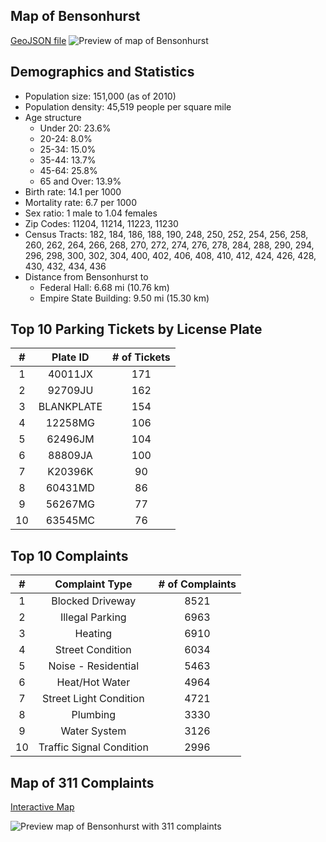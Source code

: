 ## Map of Bensonhurst
[GeoJSON file](https://github.com/jchen2186/bensonhurst/blob/master/bensonhurst.geojson)
![Preview of map of Bensonhurst](https://i.gyazo.com/f8f07976b13c44c6d21220e83fdb529f.png)

## Demographics and Statistics
* Population size: 151,000 (as of 2010)
* Population density: 45,519 people per square mile
* Age structure
    * Under 20: 23.6%
    * 20-24: 8.0%
    * 25-34: 15.0%
    * 35-44: 13.7%
    * 45-64: 25.8%
    * 65 and Over: 13.9%
* Birth rate: 14.1 per 1000
* Mortality rate: 6.7 per 1000
* Sex ratio: 1 male to 1.04 females
* Zip Codes: 11204, 11214, 11223, 11230
* Census Tracts:
    182, 184, 186, 188, 190, 248, 250, 252, 254, 256, 258,
    260, 262, 264, 266, 268, 270, 272, 274, 276, 278, 284,
    288, 290, 294, 296, 298, 300, 302, 304, 400, 402, 406,
    408, 410, 412, 424, 426, 428, 430, 432, 434, 436
* Distance from Bensonhurst to
    * Federal Hall: 6.68 mi (10.76 km)
    * Empire State Building: 9.50 mi (15.30 km)

## Top 10 Parking Tickets by License Plate
|  # |  Plate ID  | # of Tickets |
|:--:|:----------:|:------------:|
|  1 |   40011JX  |      171     |
|  2 |   92709JU  |      162     |
|  3 | BLANKPLATE |      154     |
|  4 |   12258MG  |      106     |
|  5 |   62496JM  |      104     |
|  6 |   88809JA  |      100     |
|  7 |   K20396K  |      90      |
|  8 |   60431MD  |      86      |
|  9 |   56267MG  |      77      |
| 10 |   63545MC  |      76      |

## Top 10 Complaints
|  # |      Complaint Type      | # of Complaints |
|:--:|:------------------------:|:---------------:|
|  1 |     Blocked Driveway     |       8521      |
|  2 |      Illegal Parking     |       6963      |
|  3 |          Heating         |       6910      |
|  4 |     Street Condition     |       6034      |
|  5 |    Noise - Residential   |       5463      |
|  6 |      Heat/Hot Water      |       4964      |
|  7 |  Street Light Condition  |       4721      |
|  8 |         Plumbing         |       3330      |
|  9 |       Water System       |       3126      |
| 10 | Traffic Signal Condition |       2996      |

## Map of 311 Complaints
[Interactive Map](http://rawgit.com/jchen2186/bensonhurst/master/bensonhurst_311_calls.html)

![Preview map of Bensonhurst with 311 complaints](https://i.gyazo.com/9619968dac6edf791b7f186d30f6af54.png)
